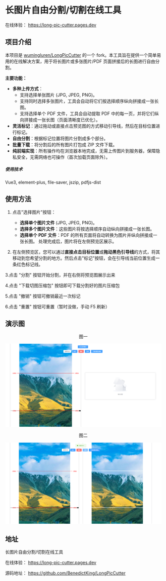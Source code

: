 # 长图片自由分割/切割在线工具

在线体验：
https://long-pic-cutter.pages.dev

## 项目介绍

本项目是 [wumingluren/LongPicCutter](https://github.com/wumingluren/LongPicCutter) 的一个 fork。本工具旨在提供一个简单易用的在线解决方案，用于将长图片或多张图片/PDF 页面拼接后的长图进行自由分割。

**主要功能：**

- **多种上传方式**：
  - 支持选择单张图片 (JPG, JPEG, PNG)。
  - 支持同时选择多张图片，工具会自动将它们按选择顺序纵向拼接成一张长图。
  - 支持选择单个 PDF 文件，工具会自动提取 PDF 中的每一页，并将它们纵向拼接成一张长图（页面清晰度已优化）。
- **灵活标记**：通过拖动或直接点击预览图的方式移动引导线，然后在目标位置进行标记。
- **自由分割**：根据标记位置将图片分割成多个部分。
- **批量下载**：将分割后的所有图片打包成 ZIP 文件下载。
- **纯前端实现**：所有操作均在浏览器本地完成，无需上传图片到服务器，保障隐私安全，无需网络也可操作（首次加载页面除外）。

##### 使用技术

Vue3, element-plus, file-saver, jszip, pdfjs-dist

## 使用方法

1.  点击"选择图片"按钮：

    - **选择单个图片文件** (JPG, JPEG, PNG)。
    - **选择多个图片文件**：这些图片将按选择顺序自动纵向拼接成一张长图。
    - **选择单个 PDF 文件**：PDF 的所有页面将自动转换为图片并纵向拼接成一张长图。
      处理完成后，图片将在左侧预览区展示。

2.  在左侧预览区，您可以通过**直接点击目标位置**或**拖动黑色引导线**的方式，将其移动到您希望分割的地方。然后点击"标记"按钮，会在引导线当前位置生成一条红色标记线。

3.点击 "分割" 按钮开始分割，并在右侧将预览图展示出来

4.点击 "下载切图压缩包" 按钮即可下载分割好的图片压缩包

5.点击 "撤销" 按钮可撤销最近一次标记

6.点击 "重置" 按钮可重置（暂时没做，手动 F5 刷新）

## 演示图

<center> 图一 </center>

![图一](./演示图/图一.jpg)

<center> 图二 </center>

![图二](./演示图/图二.jpg)

## 地址

长图片自由分割/切割在线工具

在线体验：
https://long-pic-cutter.pages.dev

源码地址：
https://github.com/BenedictKing/LongPicCutter
